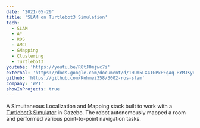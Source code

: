 ```yaml
---
date: '2021-05-29'
title: 'SLAM on Turtlebot3 Simulation'
tech:
  - SLAM
  - A*
  - ROS
  - AMCL
  - GMapping
  - Clustering
  - Turtlebot3
youtube: 'https://youtu.be/R8tJ0mjwc7s'
external: 'https://docs.google.com/document/d/1HUm5LX41GPxPFqAq-BYMJKyqNlAE1_ki91mHWRNtfwc/edit?usp=sharing'
github: 'https://github.com/Kohmei358/3002-ros-slam'
company: 'WPI'
showInProjects: true
---
```


A Simultaneous Localization and Mapping stack built to work with a [Turtlebot3 Simulator](https://github.com/ROBOTIS-GIT/turtlebot3_simulations) in Gazebo. The robot autonomously mapped a room and performed various point-to-point navigation tasks.

